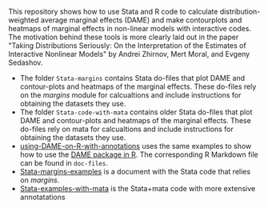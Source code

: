 This repository shows how to use Stata and R code to calculate distribution-weighted average marginal effects (DAME) and make contourplots and heatmaps of marginal effects in non-linear models with interactive codes. The motivation behind these tools is more clearly laid out in the  paper "Taking Distributions Seriously: On the Interpretation of the Estimates of Interactive Nonlinear Models" by Andrei Zhirnov, Mert Moral, and Evgeny Sedashov.

- The folder `Stata-margins` contains Stata do-files that plot DAME and contour-plots and heatmaps of the marginal effects. These do-files rely on the *margins* module for calcualtions and include instructions for obtaining the datasets they use.
- The folder `Stata-code-with-mata` contains older Stata do-files that plot DAME and contour-plots and heatmaps of the marginal effects. These do-files rely on mata for calcualtions and include instructions for obtaining the datasets they use.
- [using-DAME-on-R-with-annotations](using-DAME-in-R-with-annotations.md) uses the same examples to show how to use the [DAME package in R](https://github.com/andreizhirnov/DAME). The corresponding R Markdown file can be found in `doc-files`.
- [Stata-margins-examples](Stata-margins-examples.md) is a document with the Stata code that relies on *margins*.
- [Stata-examples-with-mata](Stata-examples-with-mata.md) is the Stata+mata code with more extensive annotatations
